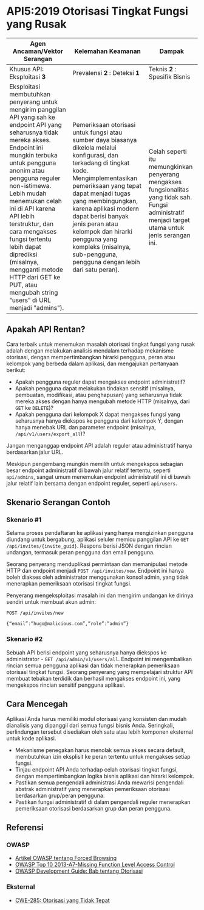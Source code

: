 # API5:2019 Otorisasi Tingkat Fungsi yang Rusak

| Agen Ancaman/Vektor Serangan | Kelemahan Keamanan | Dampak |
| - | - | - |
| Khusus API: Eksploitasi **3** | Prevalensi **2** : Deteksi **1** | Teknis **2** : Spesifik Bisnis |
| Eksploitasi membutuhkan penyerang untuk mengirim panggilan API yang sah ke endpoint API yang seharusnya tidak mereka akses. Endpoint ini mungkin terbuka untuk pengguna anonim atau pengguna reguler non-istimewa. Lebih mudah menemukan celah ini di API karena API lebih terstruktur, dan cara mengakses fungsi tertentu lebih dapat diprediksi (misalnya, mengganti metode HTTP dari GET ke PUT, atau mengubah string “users” di URL menjadi "admins"). | Pemeriksaan otorisasi untuk fungsi atau sumber daya biasanya dikelola melalui konfigurasi, dan terkadang di tingkat kode. Mengimplementasikan pemeriksaan yang tepat dapat menjadi tugas yang membingungkan, karena aplikasi modern dapat berisi banyak jenis peran atau kelompok dan hirarki pengguna yang kompleks (misalnya, sub-pengguna, pengguna dengan lebih dari satu peran). | Celah seperti itu memungkinkan penyerang mengakses fungsionalitas yang tidak sah. Fungsi administratif menjadi target utama untuk jenis serangan ini. |

## Apakah API Rentan?

Cara terbaik untuk menemukan masalah otorisasi tingkat fungsi yang rusak adalah dengan melakukan analisis mendalam terhadap mekanisme otorisasi, dengan mempertimbangkan hirarki pengguna, peran atau kelompok yang berbeda dalam aplikasi, dan mengajukan pertanyaan berikut:

* Apakah pengguna reguler dapat mengakses endpoint administratif?  
* Apakah pengguna dapat melakukan tindakan sensitif (misalnya, pembuatan, modifikasi, atau penghapusan) yang seharusnya tidak mereka akses dengan hanya mengubah metode HTTP (misalnya, dari `GET` ke `DELETE`)?
* Apakah pengguna dari kelompok X dapat mengakses fungsi yang seharusnya hanya diekspos ke pengguna dari kelompok Y, dengan hanya menebak URL dan parameter endpoint (misalnya, `/api/v1/users/export_all`)?

Jangan menganggap endpoint API adalah reguler atau administratif hanya berdasarkan jalur URL. 

Meskipun pengembang mungkin memilih untuk mengekspos sebagian besar endpoint administratif di bawah jalur relatif tertentu, seperti `api/admins`, sangat umum menemukan endpoint administratif ini di bawah jalur relatif lain bersama dengan endpoint reguler, seperti `api/users`.

## Skenario Serangan Contoh

### Skenario #1

Selama proses pendaftaran ke aplikasi yang hanya mengizinkan pengguna diundang untuk bergabung, aplikasi seluler memicu panggilan API ke `GET /api/invites/{invite_guid}`. Respons berisi JSON dengan rincian undangan, termasuk peran pengguna dan email pengguna.

Seorang penyerang menduplikasi permintaan dan memanipulasi metode HTTP dan endpoint menjadi `POST /api/invites/new`. Endpoint ini hanya boleh diakses oleh administrator menggunakan konsol admin, yang tidak menerapkan pemeriksaan otorisasi tingkat fungsi. 

Penyerang mengeksploitasi masalah ini dan mengirim undangan ke dirinya sendiri untuk membuat akun admin:

```
POST /api/invites/new

{“email”:”hugo@malicious.com”,”role”:”admin”}
```

### Skenario #2

Sebuah API berisi endpoint yang seharusnya hanya diekspos ke administrator - `GET /api/admin/v1/users/all`. Endpoint ini mengembalikan rincian semua pengguna aplikasi dan tidak menerapkan pemeriksaan otorisasi tingkat fungsi. Seorang penyerang yang mempelajari struktur API membuat tebakan terdidik dan berhasil mengakses endpoint ini, yang mengekspos rincian sensitif pengguna aplikasi.

## Cara Mencegah

Aplikasi Anda harus memiliki modul otorisasi yang konsisten dan mudah dianalisis yang dipanggil dari semua fungsi bisnis Anda. Seringkali, perlindungan tersebut disediakan oleh satu atau lebih komponen eksternal untuk kode aplikasi.

* Mekanisme penegakan harus menolak semua akses secara default, membutuhkan izin eksplisit ke peran tertentu untuk mengakses setiap fungsi.
* Tinjau endpoint API Anda terhadap celah otorisasi tingkat fungsi, dengan mempertimbangkan logika bisnis aplikasi dan hirarki kelompok.  
* Pastikan semua pengendali administrasi Anda mewarisi pengendali abstrak administratif yang menerapkan pemeriksaan otorisasi berdasarkan grup/peran pengguna.
* Pastikan fungsi administratif di dalam pengendali reguler menerapkan pemeriksaan otorisasi berdasarkan grup dan peran pengguna.

## Referensi

### OWASP

* [Artikel OWASP tentang Forced Browsing][1]  
* [OWASP Top 10 2013-A7-Missing Function Level Access Control][2]
* [OWASP Development Guide: Bab tentang Otorisasi][3]

### Eksternal

* [CWE-285: Otorisasi yang Tidak Tepat][4]

[1]: https://www.owasp.org/index.php/Forced_browsing
[2]: https://www.owasp.org/index.php/Top_10_2013-A7-Missing_Function_Level_Access_Control
[3]: https://www.owasp.org/index.php/Category:Access_Control
[4]: https://cwe.mitre.org/data/definitions/285.html